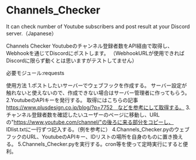 # Channels_Checker
It can check number of Youtube subscribers and post result at your Discord server.（Japanese）

Channels Checker
Youtubeのチャンネル登録者数をAPI経由で取得し、Webhookを通じてDiscordにポストします。
（WebhookURLが使用できればDiscordに限らず動くとは思いますがテストしてません）

必要モジュール:requests

使用方法
1.ポストしたいサーバーでウェブフックを作成する。
サーバー設定が触れないと使えないので、作成できない場合はサーバー管理者に作ってもらう。
2.YoutubeのAPIキーを発行する。
取得にはこちらの記事 https://www.plusdesign.co.jp/blog/?p=7752　などを参考にして取得する。
3.チャンネル登録者数を確認したいユーザーのページに移動し、URLの"https://www.youtube.com/channel/"の後ろに来る部分をコピーし、
IDlist.txtに一行ずつ記入する。（例を参考に）
4.Channels_Checker.pyのウェブフックのURL、YoutubeのAPIキー、IDリストの場所を自身のものに置き換える。
5.Channels_Checker.pyを実行する。cron等を使って定時実行にすると便利。
